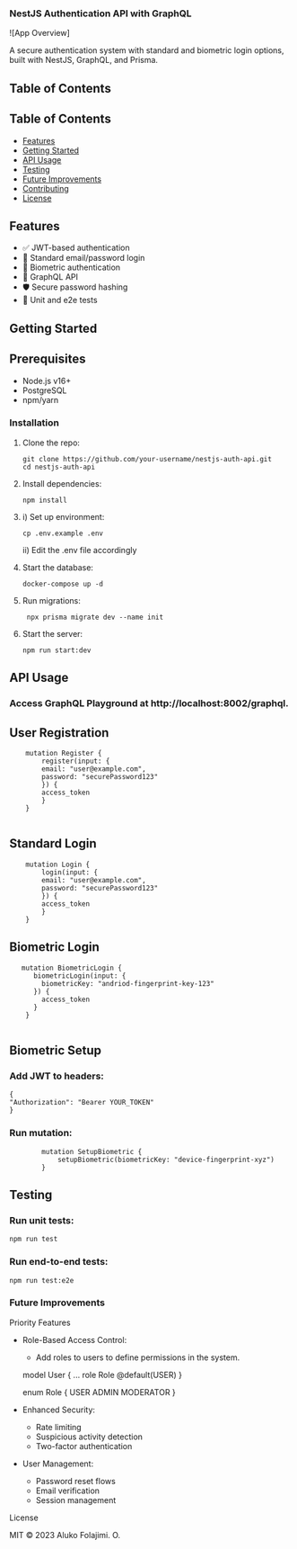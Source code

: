 ### NestJS Authentication API with GraphQL

![App Overview]

A secure authentication system with standard and biometric login options, built with NestJS, GraphQL, and Prisma.

## Table of Contents

## Table of Contents
- [Features](#features)
- [Getting Started](#getting-started)
- [API Usage](#api-usage)
- [Testing](#testing)
- [Future Improvements](#future-improvements)
- [Contributing](#contributing)
- [License](#license)

## Features
- ✅ JWT-based authentication
- 🔐 Standard email/password login
- 📱 Biometric authentication
- 🚀 GraphQL API
- 🛡️ Secure password hashing
- 🧪 Unit and e2e tests

## Getting Started

## Prerequisites

- Node.js v16+
- PostgreSQL
- npm/yarn

### Installation

1. Clone the repo:
   ```
   git clone https://github.com/your-username/nestjs-auth-api.git
   cd nestjs-auth-api
   ```

2. Install dependencies:
   ```
   npm install
   ```
3. i) Set up environment:
   ```
   cp .env.example .env
    ```
   ii) Edit the .env file accordingly
    


4. Start the database:
    ```
    docker-compose up -d
   ```

5. Run migrations:
   ```
    npx prisma migrate dev --name init
    ```

6. Start the server:
    ```
    npm run start:dev
   ```

## API Usage

### Access GraphQL Playground at http://localhost:8002/graphql. 

## User Registration

```
    mutation Register {
        register(input: {
        email: "user@example.com",
        password: "securePassword123"
        }) {
        access_token
        }
    }
    
```

## Standard Login

```
    mutation Login {
        login(input: {
        email: "user@example.com",
        password: "securePassword123"
        }) {
        access_token
        }
    }

```

## Biometric  Login

```
   mutation BiometricLogin {
      biometricLogin(input: {
        biometricKey: "andriod-fingerprint-key-123"
      }) {
        access_token
      }
    }


```

## Biometric Setup

### Add JWT to headers:

```
{
"Authorization": "Bearer YOUR_TOKEN"
}
```

### Run mutation:

```
        mutation SetupBiometric {
            setupBiometric(biometricKey: "device-fingerprint-xyz")
        }
```

## Testing

### Run unit tests:

```
npm run test
```

### Run end-to-end tests:

```
npm run test:e2e
```

### Future Improvements

Priority Features

- Role-Based Access Control:
    - Add roles to users to define permissions in the system.

  model User {
  ...
  role Role @default(USER)
  }

  enum Role {
  USER
  ADMIN
  MODERATOR
  }

- Enhanced Security:
    - Rate limiting
    - Suspicious activity detection
    - Two-factor authentication

- User Management:
    - Password reset flows
    - Email verification
    - Session management

License

MIT © 2023 Aluko Folajimi. O.
